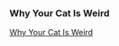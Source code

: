 ### Why Your Cat Is Weird
[Why Your Cat Is Weird](https://getpocket.com/collections/why-your-cat-is-weird?utm_source=pocket-newtab-en-us)
